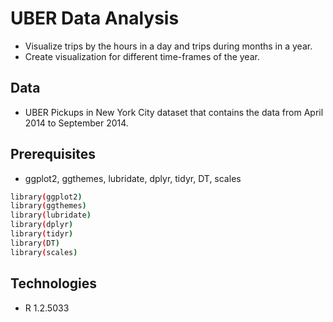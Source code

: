 # UBER Data Analysis
- Visualize trips by the hours in a day and trips during months in a year.
- Create visualization for different time-frames of the year.

## Data
- UBER Pickups in New York City dataset that contains the data from April 2014 to September 2014.

## Prerequisites
* ggplot2, ggthemes, lubridate, dplyr, tidyr, DT, scales
```sh
library(ggplot2)
library(ggthemes)
library(lubridate)
library(dplyr)
library(tidyr)
library(DT)
library(scales)
```

## Technologies
- R 1.2.5033
